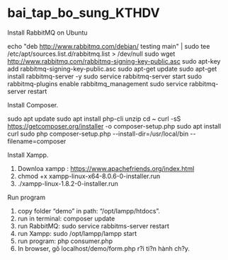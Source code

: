# bai_tap_bo_sung_KTHDV
Install RabbitMQ on Ubuntu

echo "deb http://www.rabbitmq.com/debian/ testing main"  | sudo tee  /etc/apt/sources.list.d/rabbitmq.list > /dev/null
sudo wget http://www.rabbitmq.com/rabbitmq-signing-key-public.asc
sudo apt-key add rabbitmq-signing-key-public.asc
sudo apt-get update
sudo apt-get install rabbitmq-server -y
sudo service rabbitmq-server start
sudo rabbitmq-plugins enable rabbitmq_management
sudo service rabbitmq-server restart

Install Composer.

sudo apt update
sudo apt install php-cli unzip
cd ~
curl -sS https://getcomposer.org/installer -o composer-setup.php
sudo apt install curl
sudo php composer-setup.php --install-dir=/usr/local/bin --filename=composer

Install Xampp.
1. Downloa xampp : https://www.apachefriends.org/index.html
2.  chmod +x xampp-linux-x64-8.0.6-0-installer.run
3. ./xampp-linux-1.8.2-0-installer.run


Run program
1. copy folder “demo” in path: “/opt/lampp/htdocs”.
2. run in terminal: composer update
3. run RabbitMQ: sudo service rabbitms-server restart
4. run Xampp: sudo /opt/lampp/lampp start
5. run program: php consumer.php
6. In browser, gõ localhost/demo/form.php r?i ti?n hành ch?y.
